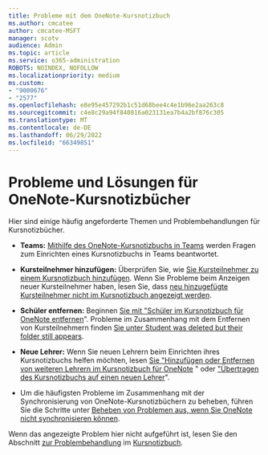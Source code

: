 ```yaml
---
title: Probleme mit dem OneNote-Kursnotizbuch
ms.author: cmcatee
author: cmcatee-MSFT
manager: scotv
audience: Admin
ms.topic: article
ms.service: o365-administration
ROBOTS: NOINDEX, NOFOLLOW
ms.localizationpriority: medium
ms.custom:
- "9000676"
- "2577"
ms.openlocfilehash: e8e95e457292b1c51d68bee4c4e1b96e2aa263c8
ms.sourcegitcommit: c4e8c29a94f840816a023131ea7b4a2bf876c305
ms.translationtype: MT
ms.contentlocale: de-DE
ms.lasthandoff: 06/29/2022
ms.locfileid: "66349851"
---
```

# <a name="onenote-class-notebook-issues-and-resolutions"></a>Probleme und Lösungen für OneNote-Kursnotizbücher

Hier sind einige häufig angeforderte Themen und Problembehandlungen für Kursnotizbücher.

- **Teams:** [Mithilfe des OneNote-Kursnotizbuchs in Teams](https://support.office.com/article/bd77f11f-27cd-4d41-bfbd-2b11799f1440) werden Fragen zum Einrichten eines Kursnotizbuchs in Teams beantwortet.

- **Kursteilnehmer hinzufügen:** Überprüfen Sie, wie [Sie Kursteilnehmer zu einem Kursnotizbuch hinzufügen](https://support.office.com/article/149882af-506a-4689-9fee-39309b97aae8). Wenn Sie Probleme beim Anzeigen neuer Kursteilnehmer haben, lesen Sie, dass [neu hinzugefügte Kursteilnehmer nicht im Kursnotizbuch angezeigt werden](https://support.office.com/article/4da02c45-b435-4af1-921b-51b8ee40e1c9).

- **Schüler entfernen:** Beginnen [Sie mit "Schüler im Kursnotizbuch für OneNote entfernen](https://support.office.com/article/86dcf019-408f-4de8-8055-eb61f1578c3c)". Probleme im Zusammenhang mit dem Entfernen von Kursteilnehmern finden [Sie unter Student was deleted but their folder still appears](https://support.office.com/article/0ed81eaa-c14a-436f-bb6f-ce95f130cc71).

- **Neue Lehrer:** Wenn Sie neuen Lehrern beim Einrichten ihres Kursnotizbuchs helfen möchten, lesen [Sie "Hinzufügen oder Entfernen von weiteren Lehrern im Kursnotizbuch für OneNote](https://support.office.com/article/fdcb870b-49a7-4a14-9ea6-d817f88026f8) " oder ["Übertragen des Kursnotizbuchs auf einen neuen Lehrer](https://support.office.com/article/84ef5d4a-0eec-4d5b-bc22-1317bc3b9027)".

- Um die häufigsten Probleme im Zusammenhang mit der Synchronisierung von OneNote-Kursnotizbüchern zu beheben, führen Sie die Schritte unter [Beheben von Problemen aus, wenn Sie OneNote nicht synchronisieren können](https://support.office.com/article/Fix-issues-when-you-can-t-sync-OneNote-299495ef-66d1-448f-90c1-b785a6968d45).

Wenn das angezeigte Problem hier nicht aufgeführt ist, lesen Sie den Abschnitt [zur Problembehandlung](https://support.office.com/article/class-notebook-ee70aff9-52e8-449f-be6a-7cbc1d65eaea#ID0EAABAAA=Manage&ID0EABAAA=Troubleshoot) im [Kursnotizbuch](https://support.office.com/article/class-notebook-ee70aff9-52e8-449f-be6a-7cbc1d65eaea). 



